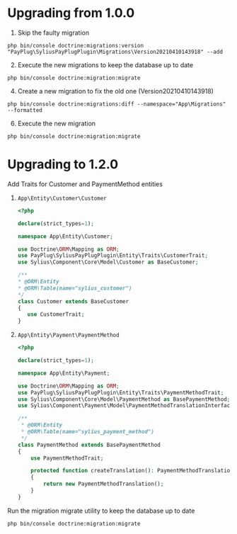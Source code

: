 # Upgrading from 1.0.0

1. Skip the faulty migration

`php bin/console doctrine:migrations:version "PayPlug\SyliusPayPlugPlugin\Migrations\Version20210410143918" --add`

2. Execute the new migrations to keep the database up to date

`php bin/console doctrine:migration:migrate`

4. Create a new migration to fix the old one (Version20210410143918)

`php bin/console doctrine:migrations:diff --namespace="App\Migrations" --formatted`

6. Execute the new migration

`php bin/console doctrine:migration:migrate`

# Upgrading to 1.2.0

Add Traits for Customer and PaymentMethod entities

1. `App\Entity\Customer\Customer`


   ```php
   <?php

   declare(strict_types=1);

   namespace App\Entity\Customer;

   use Doctrine\ORM\Mapping as ORM;
   use PayPlug\SyliusPayPlugPlugin\Entity\Traits\CustomerTrait;
   use Sylius\Component\Core\Model\Customer as BaseCustomer;

   /**
   * @ORM\Entity
   * @ORM\Table(name="sylius_customer")
   */
   class Customer extends BaseCustomer
   {
      use CustomerTrait;
   }
   ``` 

2. `App\Entity\Payment\PaymentMethod`


   ```php
   <?php
   
   declare(strict_types=1);
   
   namespace App\Entity\Payment;
   
   use Doctrine\ORM\Mapping as ORM;
   use PayPlug\SyliusPayPlugPlugin\Entity\Traits\PaymentMethodTrait;
   use Sylius\Component\Core\Model\PaymentMethod as BasePaymentMethod;
   use Sylius\Component\Payment\Model\PaymentMethodTranslationInterface;
   
   /**
    * @ORM\Entity
    * @ORM\Table(name="sylius_payment_method")
    */
   class PaymentMethod extends BasePaymentMethod
   {
       use PaymentMethodTrait;
   
       protected function createTranslation(): PaymentMethodTranslationInterface
       {
           return new PaymentMethodTranslation();
       }
   }
   ``` 

Run the migration migrate utility to keep the database up to date

`php bin/console doctrine:migration:migrate`
